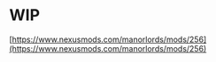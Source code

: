 # WIP
[https://www.nexusmods.com/manorlords/mods/256](https://www.nexusmods.com/manorlords/mods/256)
